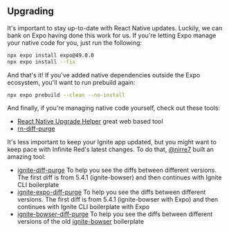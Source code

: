 ## Upgrading

It's important to stay up-to-date with React Native updates. Luckily, we can bank on Expo having done this work for us. If you're letting Expo manage your native code for you, just run the following:

```bash
npx expo install expo@49.0.0
npx expo install --fix
```

And that's it! If you've added native dependencies outside the Expo ecosystem, you'll want to run prebuild again:

```bash
npx expo prebuild --clean --no-install
```

And finally, if you're managing native code yourself, check out these tools:

- [React Native Upgrade Helper](https://react-native-community.github.io/upgrade-helper/) great web based tool
- [rn-diff-purge](https://github.com/react-native-community/rn-diff-purge)

It's less important to keep your Ignite app updated, but you might want to keep pace with Infinite Red's latest changes. To do that, [@nirre7](https://github.com/nirre7) built an amazing tool:

- [ignite-diff-purge](https://github.com/nirre7/ignite-diff-purge) To help you see the diffs between different versions. The first diff is from 5.4.1 (ignite-bowser) and then continues with Ignite CLI boilerplate
- [ignite-expo-diff-purge](https://github.com/nirre7/ignite-expo-diff-purge) To help you see the diffs between different versions. The first diff is from 5.4.1 (ignite-bowser with Expo) and then continues with Ignite CLI boilerplate with Expo
- [ignite-bowser-diff-purge](https://github.com/nirre7/ignite-bowser-diff-purge) To help you see the diffs between different versions of the old [ignite-bowser](https://github.com/infinitered/ignite-bowser) boilerplate
